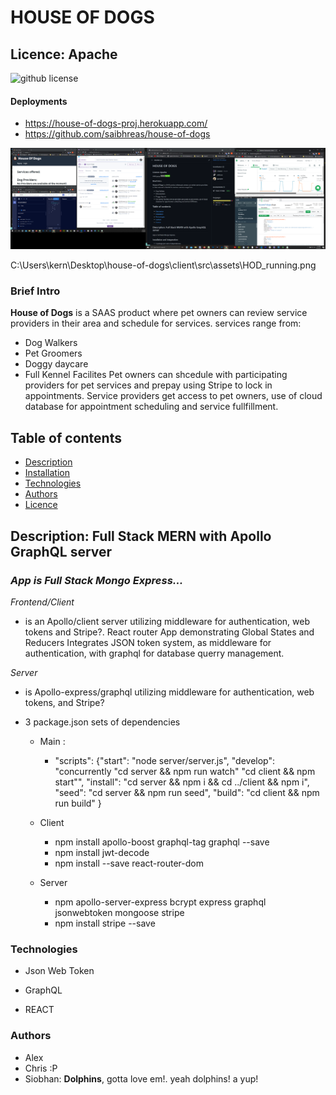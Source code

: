 # HOUSE OF DOGS

## Licence: Apache

![github license](https://img.shields.io/badge/license-Apache-brightgreen.svg)

####  Deployments

  * https://house-of-dogs-proj.herokuapp.com/
  * https://github.com/saibhreas/house-of-dogs

![Screen Capture](./client/src/assets/HOD_running.png)

C:\Users\kern\Desktop\house-of-dogs\client\src\assets\HOD_running.png
### Brief Intro

**House of Dogs** is a SAAS product where pet owners can review service providers in their area and schedule for services.
services range from:
  * Dog Walkers
  * Pet Groomers
  * Doggy daycare
  * Full Kennel Facilites
Pet owners can shcedule with participating providers for pet services and prepay using Stripe to lock in appointments.
Service providers get access to pet owners, use of cloud database for appointment scheduling  and service fullfillment.

## Table of contents
  * [Description](##Description)
  * [Installation](###Instalation)
  * [Technologies](###Technologies)
  * [Authors](###Authors)
  * [Licence](##Licence)
 
## Description: Full Stack MERN with Apollo GraphQL server

### *App is Full Stack  Mongo Express...*



*Frontend/Client* 

  * is an Apollo/client server utilizing middleware for authentication, web tokens and Stripe?.
  React router App demonstrating Global States and Reducers
  Integrates JSON token system, as middleware for authentication, with graphql for database querry management.

*Server*
  * is Apollo-express/graphql  utilizing middleware for authentication, web tokens, and Stripe?  

  * 3 package.json sets of dependencies
      * Main :
        * "scripts":
          {"start": "node server/server.js",
    "develop": "concurrently \"cd server && npm run watch\" \"cd client && npm start\"",
    "install": "cd server && npm i && cd ../client && npm i",
    "seed": "cd server && npm run seed",
    "build": "cd client && npm run build"
  }
    * Client
      * npm install apollo-boost graphql-tag graphql --save
      * npm install jwt-decode
      * npm install --save react-router-dom
        
    * Server
      * npm apollo-server-express 
        bcrypt
        express
        graphql
        jsonwebtoken
        mongoose
        stripe
      * npm install stripe --save
### Technologies

  * Json Web Token

  * GraphQL

  * REACT

### Authors

  * Alex
  * Chris :P
  * Siobhan: **Dolphins**, gotta love em!. yeah dolphins!  a yup!